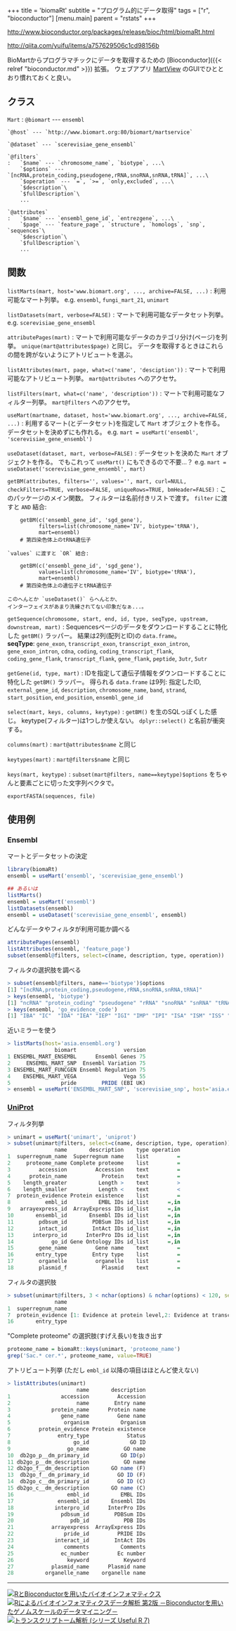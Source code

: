 +++
title = 'biomaRt'
subtitle = "プログラム的にデータ取得"
tags = ["r", "bioconductor"]
[menu.main]
  parent = "rstats"
+++

<http://www.bioconductor.org/packages/release/bioc/html/biomaRt.html>

<http://qiita.com/yuifu/items/a757629506c1cd98156b>

BioMartからプログラマチックにデータを取得するための [Bioconductor]({{< relref "bioconductor.md" >}}) 拡張。
ウェブアプリ [MartView](http://www.biomart.org/biomart/martview) のGUIでひととおり慣れておくと良い。

## クラス

`Mart`
:   `@biomart` --- `ensembl`

    `@host` --- `http://www.biomart.org:80/biomart/martservice`

    `@dataset` --- `scerevisiae_gene_ensembl`

    `@filters`
    :   `$name` --- `chromosome_name`, `biotype`, ...\
        `$options` --- `[ncRNA,protein_coding,pseudogene,rRNA,snoRNA,snRNA,tRNA]`, ...\
        `$operation` --- `=`, `>=`, `only,excluded`, ...\
        `$description`\
        `$fullDescription`\
        ...

    `@attributes`
    :   `$name` --- `ensembl_gene_id`, `entrezgene`, ...\
        `$page` --- `feature_page`, `structure`, `homologs`, `snp`, `sequences`\
        `$description`\
        `$fullDescription`\
        ...

## 関数

`listMarts(mart, host='www.biomart.org', ..., archive=FALSE, ...)`
:   利用可能なマート列挙。 e.g. `ensembl`, `fungi_mart_21`, `unimart`

`listDatasets(mart, verbose=FALSE)`
:   マートで利用可能なデータセット列挙。 e.g. `scerevisiae_gene_ensembl`

`attributePages(mart)`
:   マートで利用可能なデータのカテゴリ分け(ページ)を列挙。
    `unique(mart@attributes$page)` と同じ。
    データを取得するときはこれらの間を跨がないようにアトリビュートを選ぶ。

`listAttributes(mart, page, what=c('name', 'desciption'))`
:   マートで利用可能なアトリビュート列挙。
    `mart@attributes` へのアクセサ。

`listFilters(mart, what=c('name', 'description'))`
:   マートで利用可能なフィルター列挙。
    `mart@filters` へのアクセサ。

`useMart(martname, dataset, host='www.biomart.org', ..., archive=FALSE, ...)`
:   利用するマート(とデータセット)を指定して `Mart` オブジェクトを作る。
    データセットを決めずにも作れる。 e.g. `mart = useMart('ensembl', 'scerevisiae_gene_ensembl')`

`useDataset(dataset, mart, verbose=FALSE)`
:   データセットを決めた `Mart` オブジェクトを作る。
    でもこれって `useMart()` にもできるので不要...？ e.g. `mart = useDataset('scerevisiae_gene_ensembl', mart)`

`getBM(attributes, filters='', values='', mart, curl=NULL, checkFilters=TRUE, verbose=FALSE, uniqueRows=TRUE, bmHeader=FALSE)`
:   このパッケージのメイン関数。
    フィルターは名前付きリストで渡す。
    `filter` に渡すと `AND` 結合:

        getBM(c('ensembl_gene_id', 'sgd_gene'),
              filters=list(chromosome_name='IV', biotype='tRNA'),
              mart=ensembl)
        # 第四染色体上のtRNA遺伝子

    `values` に渡すと `OR` 結合:

        getBM(c('ensembl_gene_id', 'sgd_gene'),
              values=list(chromosome_name='IV', biotype='tRNA'),
              mart=ensembl)
        # 第四染色体上の遺伝子とtRNA遺伝子

    このへんとか `useDataset()` らへんとか、
    インターフェイスがあまり洗練されてない印象だなぁ...。

`getSequence(chromosome, start, end, id, type, seqType, upstream, downstream, mart)`
:   Sequencesページのデータをダウンロードすることに特化した `getBM()` ラッパー。 結果は2列(配列とID)の `data.frame`。\
    **seqType**: `gene_exon`, `transcript_exon`, `transcript_exon_intron`, `gene_exon_intron`, `cdna`, `coding`, `coding_transcript_flank`, `coding_gene_flank`, `transcript_flank`, `gene_flank`, `peptide`, `3utr`, `5utr`

`getGene(id, type, mart)`
:   IDを指定して遺伝子情報をダウンロードすることに特化した `getBM()` ラッパー。
    得られる `data.frame` は9列:
    指定したID, `external_gene_id`, `description`, `chromosome_name`,
    `band`, `strand`, `start_position`, `end_position`, `ensembl_gene_id`

`select(mart, keys, columns, keytype)`
:   `getBM()` を生のSQLっぽくした感じ。
    keytype(フィルター)は1つしか使えない。
    `dplyr::select()` と名前が衝突する。

`columns(mart)`
:   `mart@attributes$name` と同じ

`keytypes(mart)`
:   `mart@filters$name` と同じ

`keys(mart, keytype)`
:   `subset(mart@filters, name==keytype)$options`
    をちゃんと要素ごとに切った文字列ベクタで。

`exportFASTA(sequences, file)`

## 使用例

### Ensembl

マートとデータセットの決定

```r
library(biomaRt)
ensembl = useMart('ensembl', 'scerevisiae_gene_ensembl')

## あるいは
listMarts()
ensembl = useMart('ensembl')
listDatasets(ensembl)
ensembl = useDataset('scerevisiae_gene_ensembl', ensembl)
```

どんなデータやフィルタが利用可能か調べる

```r
attributePages(ensembl)
listAttributes(ensembl, 'feature_page')
subset(ensembl@filters, select=c(name, description, type, operation))
```

フィルタの選択肢を調べる

```r
> subset(ensembl@filters, name=='biotype')$options
[1] "[ncRNA,protein_coding,pseudogene,rRNA,snoRNA,snRNA,tRNA]"
> keys(ensembl, 'biotype')
[1] "ncRNA" "protein_coding" "pseudogene" "rRNA" "snoRNA" "snRNA" "tRNA"
> keys(ensembl, 'go_evidence_code')
[1] "IBA" "IC"  "IDA" "IEA" "IEP" "IGI" "IMP" "IPI" "ISA" "ISM" "ISS" "NAS" "ND"  "TAS"
```

近いミラーを使う

```r
> listMarts(host='asia.ensembl.org')
               biomart               version
1 ENSEMBL_MART_ENSEMBL      Ensembl Genes 75
2     ENSEMBL_MART_SNP  Ensembl Variation 75
3 ENSEMBL_MART_FUNCGEN Ensembl Regulation 75
4    ENSEMBL_MART_VEGA               Vega 55
5                pride        PRIDE (EBI UK)
> ensembl = useMart('ENSEMBL_MART_SNP', 'scerevisiae_snp', host='asia.ensembl.org')
```

### [UniProt](http://www.uniprot.org/)

フィルタ列挙

```r
> unimart = useMart('unimart', 'uniprot')
> subset(unimart@filters, select=c(name, description, type, operation))
               name       description    type operation
1  superregnum_name  Superregnum name    list         =
2     proteome_name Complete proteome    list         =
3         accession         Accession    text         =
4      protein_name           Protein    text         =
5    length_greater          Length >    text         >
6    length_smaller          Length <    text         <
7  protein_evidence Protein existence    list         =
8           embl_id          EMBL IDs id_list      =,in
9   arrayexpress_id  ArrayExpress IDs id_list      =,in
10       ensembl_id       Ensembl IDs id_list      =,in
11        pdbsum_id        PDBSum IDs id_list      =,in
12        intact_id        IntAct IDs id_list      =,in
13      interpro_id      InterPro IDs id_list      =,in
14            go_id Gene Ontology IDs id_list      =,in
15        gene_name         Gene name    text         =
16       entry_type        Entry type    list         =
17        organelle         organelle    list         =
18        plasmid_f           Plasmid    text         =
```

フィルタの選択肢

```r
> subset(unimart@filters, 3 < nchar(options) & nchar(options) < 120, select=c(name, options))
               name                                                                                                            options
1  superregnum_name                                                                               [Eukaryota,Bacteria,Archaea,Viruses]
7  protein_evidence [1: Evidence at protein level,2: Evidence at transcript level,3: Inferred from homology,4: Predicted,5: Uncertain]
16       entry_type                                                                                                [Swiss-Prot,TrEMBL]
```

"Complete proteome" の選択肢(すげえ長い)を抜き出す

```r
proteome_name = biomaRt::keys(unimart, 'proteome_name')
grep('Sac.* cer.*', proteome_name, value=TRUE)
```

アトリビュート列挙
(ただし `embl_id` 以降の項目はほとんど使えない)

```r
> listAttributes(unimart)
                      name       description
1                accession         Accession
2                     name        Entry name
3             protein_name      Protein name
4                gene_name         Gene name
5                 organism          Organism
6         protein_evidence Protein existence
7               entry_type            Status
8                    go_id             GO ID
9                  go_name           GO name
10  db2go_p__dm_primary_id          GO ID(p)
11 db2go_p__dm_description           GO name
12 db2go_f__dm_description       GO name (F)
13  db2go_f__dm_primary_id         GO ID (F)
14  db2go_c__dm_primary_id         GO ID (C)
15 db2go_c__dm_description       GO name (C)
16                 embl_id          EMBL IDs
17              ensembl_id       Ensembl IDs
18             interpro_id      InterPro IDs
19               pdbsum_id        PDBSum IDs
20                  pdb_id           PDB IDs
21            arrayexpress  ArrayExpress IDs
22                pride_id         PRIDE IDs
23             interact_id        IntAct IDs
24                comments          Comments
25               ec_number         Ec number
26                 keyword           Keyword
27            plasmid_name      Plasmid name
28          organelle_name    organelle name
```

------------------------------------------------------------------------

<a href="http://www.amazon.co.jp/exec/obidos/ASIN/4621062506/heavywatal-22/" rel="nofollow" target="_blank"><img src="http://ecx.images-amazon.com/images/I/41aQBFtkgBL._SX160_.jpg" alt="RとBioconductorを用いたバイオインフォマティクス" /></a>
<a href="http://www.amazon.co.jp/exec/obidos/ASIN/4320057082/heavywatal-22/" rel="nofollow" target="_blank"><img src="http://ecx.images-amazon.com/images/I/51yBjAPptKL._SX160_.jpg" alt="Rによるバイオインフォマティクスデータ解析 第2版 －Bioconductorを用いたゲノムスケールのデータマイニング－" /></a>
<a href="http://www.amazon.co.jp/exec/obidos/ASIN/4320123700/heavywatal-22/" rel="nofollow" target="_blank"><img src="http://ecx.images-amazon.com/images/I/41aoEmhUR0L._SX160_.jpg" alt="トランスクリプトーム解析 (シリーズ Useful R 7)" /></a>
